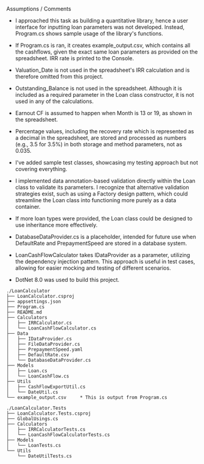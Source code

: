 Assumptions / Comments

 - I approached this task as building a quantitative library, hence a user interface for inputting loan parameters was not 
   developed. Instead, Program.cs shows sample usage of the library's functions.

 - If Program.cs is ran, it creates example_output.csv, which contains all the cashflows, given the exact same loan 
   parameters as provided on the spreadsheet. IRR rate is printed to the Console.

 - Valuation_Date is not used in the spreadsheet's IRR calculation and is therefore omitted from this project.

 - Outstanding_Balance is not used in the spreadsheet. Although it is included as a required parameter in the Loan class 
   constructor, it is not used in any of the calculations.

 - Earnout CF is assumed to happen when Month is 13 or 19, as shown in the spreadsheet.

 - Percentage values, including the recovery rate which is represented as a decimal in the spreadsheet, are stored and 
   processed as numbers (e.g., 3.5 for 3.5%) in both storage and method parameters, not as 0.035.

 - I've added sample test classes, showcasing my testing approach but not covering everything.

 - I implemented data annotation-based validation directly within the Loan class to validate its parameters. 
   I recognize that alternative validation strategies exist, such as using a Factory design pattern, which could streamline 
   the Loan class into functioning more purely as a data container.

 - If more loan types were provided, the Loan class could be designed to use inheritance more effectively.

 - DatabaseDataProvider.cs is a placeholder, intended for future use when DefaultRate and PrepaymentSpeed are stored in a 
   database system.

 - LoanCashFlowCalculator takes IDataProvider as a parameter, utilizing the dependency injection pattern. This approach is 
   useful in test cases, allowing for easier mocking and testing of different scenarios.

 - DotNet 8.0 was used to build this project.

```
./LoanCalculator
├── LoanCalculator.csproj
├── appsettings.json
├── Program.cs
├── README.md
├── Calculators
│   ├── IRRCalculator.cs
│   └── LoanCashFlowCalculator.cs
├── Data
│   ├── IDataProvider.cs
│   ├── FileDataProvider.cs
│   ├── PrepaymentSpeed.yaml
│   ├── DefaultRate.csv
│   └── DatabaseDataProvider.cs
├── Models
│   ├── Loan.cs
│   └── LoanCashFlow.cs
├── Utils
│   ├── CashFlowExportUtil.cs
│   └── DateUtil.cs
└── example_output.csv     * This is output from Program.cs

./LoanCalculator.Tests
├── LoanCalculator.Tests.csproj
├── GlobalUsings.cs
├── Calculators
│   ├── IRRCalculatorTests.cs
│   └── LoanCashFlowCalculatorTests.cs
├── Models
│   └── LoanTests.cs
└── Utils
    └── DateUtilTests.cs
```